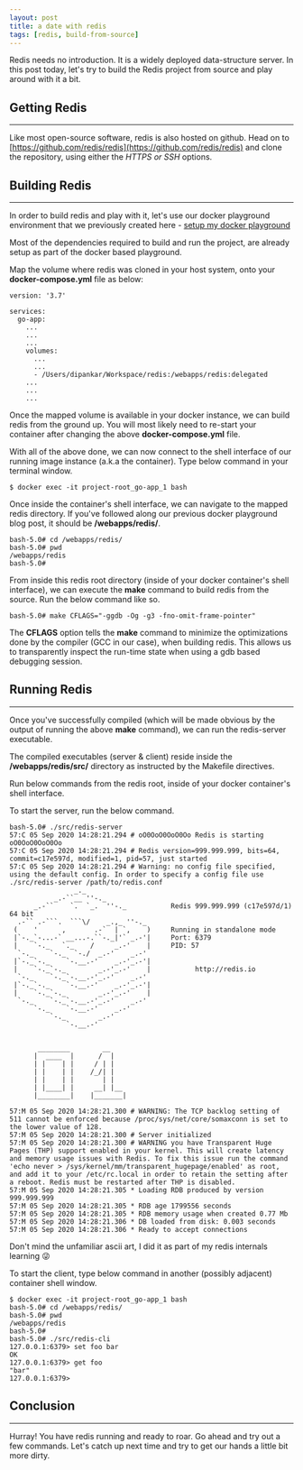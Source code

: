 ```yaml
---
layout: post
title: a date with redis
tags: [redis, build-from-source]
---
```



Redis needs no introduction. It is a widely deployed data-structure server. In this post today, let's try to build the Redis project from source and play around with it a bit.

## Getting Redis
---

Like most open-source software, redis is also hosted on github. Head on to [https://github.com/redis/redis](https://github.com/redis/redis) and clone the repository, using either the *HTTPS or SSH* options.

## Building Redis
---

In order to build redis and play with it, let's use our docker playground environment that we previously created here - [setup my docker playground]({{site.baseurl}}/dockerize/ "docker up my playground")

Most of the dependencies required to build and run the project, are already setup as part of the docker based playground.

Map the volume where redis was cloned in your host system, onto your **docker-compose.yml** file as below:

```
version: '3.7'

services:
  go-app:
    ...
    ...
    ...
    volumes:
      ...
      ...
      - /Users/dipankar/Workspace/redis:/webapps/redis:delegated
    ...
    ...
    ...
```

Once the mapped volume is available in your docker instance, we can build redis from the ground up. You will most likely need to re-start your container after changing the above **docker-compose.yml** file.

With all of the above done, we can now connect to the shell interface of our running image instance (a.k.a the container). Type below command in your terminal window.

```
$ docker exec -it project-root_go-app_1 bash
```

Once inside the container's shell interface, we can navigate to the mapped redis directory. If you've followed along our previous docker playground blog post, it should be **/webapps/redis/**.

```
bash-5.0# cd /webapps/redis/
bash-5.0# pwd
/webapps/redis
bash-5.0#
```

From inside this redis root directory (inside of your docker container's shell interface), we can execute the **make** command to build redis from the source. Run the below command like so.

```
bash-5.0# make CFLAGS="-ggdb -Og -g3 -fno-omit-frame-pointer"
```

The **CFLAGS** option tells the **make** command to minimize the optimizations done by the compiler (GCC in our case), when building redis. This allows us to transparently inspect the run-time state when using a gdb based debugging session.

## Running Redis
---

Once you've successfully compiled (which will be made obvious by the output of running the above **make** command), we can run the redis-server executable.

The compiled executables (server & client) reside inside the **/webapps/redis/src/** directory as instructed by the Makefile directives.

Run below commands from the redis root, inside of your docker container's shell interface.

To start the server, run the below command.

```
bash-5.0# ./src/redis-server
57:C 05 Sep 2020 14:28:21.294 # oO0OoO0OoO0Oo Redis is starting oO0OoO0OoO0Oo
57:C 05 Sep 2020 14:28:21.294 # Redis version=999.999.999, bits=64, commit=c17e597d, modified=1, pid=57, just started
57:C 05 Sep 2020 14:28:21.294 # Warning: no config file specified, using the default config. In order to specify a config file use ./src/redis-server /path/to/redis.conf
                _._                                                  
           _.-``__ ''-._                                             
      _.-``    `.  `_.  ''-._           Redis 999.999.999 (c17e597d/1) 64 bit
  .-`` .-```.  ```\/    _.,_ ''-._                                   
 (    '      ,       .-`  | `,    )     Running in standalone mode
 |`-._`-...-` __...-.``-._|'` _.-'|     Port: 6379
 |    `-._   `._    /     _.-'    |     PID: 57
  `-._    `-._  `-./  _.-'    _.-'                                   
 |`-._`-._    `-.__.-'    _.-'_.-'|                                  
 |    `-._`-._        _.-'_.-'    |           http://redis.io        
  `-._    `-._`-.__.-'_.-'    _.-'                                   
 |`-._`-._    `-.__.-'    _.-'_.-'|                                  
 |    `-._`-._        _.-'_.-'    |                                  
  `-._    `-._`-.__.-'_.-'    _.-'                                   
      `-._    `-.__.-'    _.-'                                       
          `-._        _.-'                                           
              `-.__.-'                                               
                                                                     

       ________        __                                            
      |  ____  |      /  |                                           
      | |    | |     / | |                                           
      | |    | |    /_/| |                                           
      | |    | |       | |                                           
      | |____| |     __| |__                                         
      |________|    |_______|                                        

57:M 05 Sep 2020 14:28:21.300 # WARNING: The TCP backlog setting of 511 cannot be enforced because /proc/sys/net/core/somaxconn is set to the lower value of 128.
57:M 05 Sep 2020 14:28:21.300 # Server initialized
57:M 05 Sep 2020 14:28:21.300 # WARNING you have Transparent Huge Pages (THP) support enabled in your kernel. This will create latency and memory usage issues with Redis. To fix this issue run the command 'echo never > /sys/kernel/mm/transparent_hugepage/enabled' as root, and add it to your /etc/rc.local in order to retain the setting after a reboot. Redis must be restarted after THP is disabled.
57:M 05 Sep 2020 14:28:21.305 * Loading RDB produced by version 999.999.999
57:M 05 Sep 2020 14:28:21.305 * RDB age 1799556 seconds
57:M 05 Sep 2020 14:28:21.305 * RDB memory usage when created 0.77 Mb
57:M 05 Sep 2020 14:28:21.306 * DB loaded from disk: 0.003 seconds
57:M 05 Sep 2020 14:28:21.306 * Ready to accept connections
```

Don't mind the unfamiliar ascii art, I did it as part of my redis internals learning 😜

To start the client, type below command in another (possibly adjacent) container shell window.

```
$ docker exec -it project-root_go-app_1 bash
bash-5.0# cd /webapps/redis/
bash-5.0# pwd
/webapps/redis
bash-5.0#
bash-5.0# ./src/redis-cli
127.0.0.1:6379> set foo bar
OK
127.0.0.1:6379> get foo
"bar"
127.0.0.1:6379>
```

## Conclusion
---

Hurray! You have redis running and ready to roar. Go ahead and try out a few commands. Let's catch up next time and try to get our hands a little bit more dirty.
